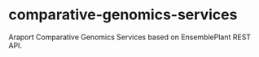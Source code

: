 # comparative-genomics-services
Araport Comparative Genomics Services based on EnsemblePlant REST API.
